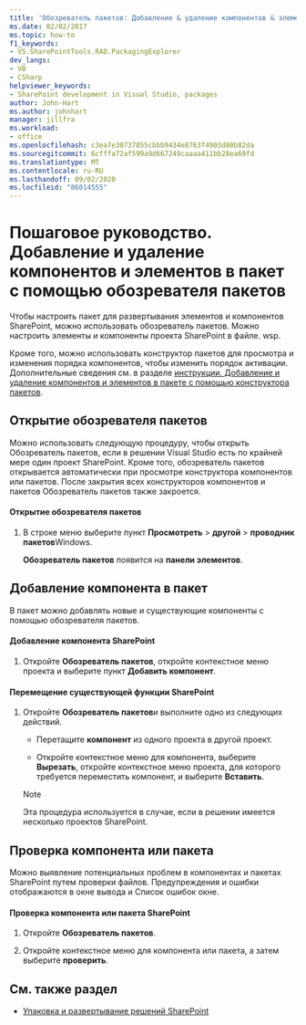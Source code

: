 ```yaml
---
title: 'Обозреватель пакетов: Добавление & удаление компонентов & элементов в пакет'
ms.date: 02/02/2017
ms.topic: how-to
f1_keywords:
- VS.SharePointTools.RAD.PackagingExplorer
dev_langs:
- VB
- CSharp
helpviewer_keywords:
- SharePoint development in Visual Studio, packages
author: John-Hart
ms.author: johnhart
manager: jillfra
ms.workload:
- office
ms.openlocfilehash: c3ea7e30737855cbbb9434e8763f4903d80b82da
ms.sourcegitcommit: 6cfffa72af599a9d667249caaaa411bb28ea69fd
ms.translationtype: MT
ms.contentlocale: ru-RU
ms.lasthandoff: 09/02/2020
ms.locfileid: "86014555"
---
```

# <a name="how-to-add-and-remove-features-and-items-to-a-package-by-using-the-packaging-explorer"></a>Пошаговое руководство. Добавление и удаление компонентов и элементов в пакет с помощью обозревателя пакетов
  Чтобы настроить пакет для развертывания элементов и компонентов SharePoint, можно использовать обозреватель пакетов. Можно настроить элементы и компоненты проекта SharePoint в файле. wsp.

 Кроме того, можно использовать конструктор пакетов для просмотра и изменения порядка компонентов, чтобы изменить порядок активации. Дополнительные сведения см. в разделе [инструкции. Добавление и удаление компонентов и элементов в пакете с помощью конструктора пакетов](../sharepoint/how-to-add-and-remove-features-and-items-to-a-package-by-using-the-package-designer.md).

## <a name="open-the-packaging-explorer"></a>Открытие обозревателя пакетов
 Можно использовать следующую процедуру, чтобы открыть Обозреватель пакетов, если в решении Visual Studio есть по крайней мере один проект SharePoint. Кроме того, обозреватель пакетов открывается автоматически при просмотре конструктора компонентов или пакетов. После закрытия всех конструкторов компонентов и пакетов Обозреватель пакетов также закроется.

#### <a name="to-open-the-packaging-explorer"></a>Открытие обозревателя пакетов

1. В строке меню выберите пункт **Просмотреть**  >  **другой**  >  **проводник пакетов**Windows.

     **Обозреватель пакетов** появится на **панели элементов**.

## <a name="adding-a-feature-to-a-package"></a>Добавление компонента в пакет
 В пакет можно добавлять новые и существующие компоненты с помощью обозревателя пакетов.

#### <a name="to-add-a-sharepoint-feature"></a>Добавление компонента SharePoint

1. Откройте **Обозреватель пакетов**, откройте контекстное меню проекта и выберите пункт **Добавить компонент**.

#### <a name="to-move-an-existing-sharepoint-feature"></a>Перемещение существующей функции SharePoint

1. Откройте **Обозреватель пакетов**и выполните одно из следующих действий.

    - Перетащите **компонент** из одного проекта в другой проект.

    - Откройте контекстное меню для компонента, выберите **Вырезать**, откройте контекстное меню проекта, для которого требуется переместить компонент, и выберите **Вставить**.

    > [!NOTE]
    > Эта процедура используется в случае, если в решении имеется несколько проектов SharePoint.

## <a name="validate-a-feature-or-package"></a>Проверка компонента или пакета
 Можно выявление потенциальных проблем в компонентах и пакетах SharePoint путем проверки файлов. Предупреждения и ошибки отображаются в окне вывода и Список ошибок окне.

#### <a name="to-validate-a-sharepoint-feature-or-package"></a>Проверка компонента или пакета SharePoint

1. Откройте **Обозреватель пакетов**.

2. Откройте контекстное меню для компонента или пакета, а затем выберите **проверить**.

## <a name="see-also"></a>См. также раздел
- [Упаковка и развертывание решений SharePoint](../sharepoint/packaging-and-deploying-sharepoint-solutions.md)
